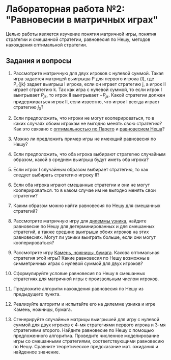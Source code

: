 # Лабораторная работа №2: "Равновесии в матричных играх"

Целью работы является изучение понятия матричной игры,
понятия стратегии и смешанной стратегии, равновесия по Нешу,
методов нахождения оптимальной стратегии. 

## Задания и вопросы

1. Рассмотрите матричную для двух игроков с нулевой суммой.
Такая игра задается матрицей выигрыша P для первого игрока (I),
где P_{jk} задает выигрыш I игрока, если он играет
стратегию j, а игрок II играет стратегию k.
Так как игра с нулевой суммой, то если игрок I
выигрывает $P_{jk}$, то игрок II выигрывает $-P_{jk}$.
Какой стратегии должен придерживаться игрок II,
если известно, что игрок I всегда играет стратегию $j_0$?

1. Если предположить, что игроки не могут кооперироваться,
то в каких случаях обоим игрокам не выгодно менять свою стратегию?
Как это связано с [оптимальностью по Парето](ru.wikipedia.org/wiki/Эффективность_по_Парето) 
и [равновесием Неша](ru.wikipedia.org/wiki/Равновесие_Нэша)?

1. Можно ли предложить пример игры не имеющий равновесия по Нешу?

1. Если предположить, что оба игрока выбирают стратегию случайным образом,
какой в среднем выигрыш  будут иметь оба игрока?

1. Если игрок I случайным образом выбирает стратегию,
то как следует выбирать стратегию игроку II?

1. Если оба игрока играют смешанные стратегии и они не могут кооперироваться.
то в каком случае им не выгодно менять свои стратегии?

1. Каким образом можно найти равновесия по Нешу для смешанных стратегий?

1. Рассмотрите матричную игру для [дилеммы узника](ru.wikipedia.org/wiki/Дилемма_заключённого), 
найдите равновесие по Нешу для детерминированных и для смешанных стратегий,
а также средние выигрыши обоих игроков на этих равновесиях.
Могут ли узники выиграть больше, если они могут кооперироваться?

1. Рассмотрите игру [Камень, ножницы, бумага](ru.wikipedia.org/wiki/Камень,_ножницы,_бумага).
Какова оптимальная стратегия этой игры?
Какие равновесия по Нешу возможны в симметричных играх с нулевой суммой для двух игроков?

1. Сформулируйте условие равновесия по Нешу в смешанных стратегиях для матричной 
игры с произвольным числом игроков.

1. Предложите алгоритм нахождения равновесия по Нешу из предыдущего пункта.

1. Реализуйте алгоритм и испытайте его на дилемме узника и игре Камень, ножницы, бумага.

1. Сгенерируйте случайные матрицы выигрышей для игру с нулевой суммой для двух игроков
с 4-мя стратегиями первого игрока и 3-мя стратегиями второго.
Найдите равновесие по Нешу с помощью предложенного алгоритма.
Проведите численное моделирование игры со смешанными стратегиями,
соответствующими равновесию по Нешу.
Сравните теоретическое предсказание мат. ожидания и найденное значение.